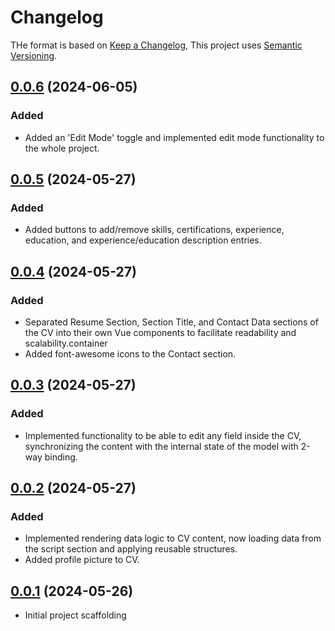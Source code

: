 # Changelog

THe format is based on [Keep a Changelog](https://keepachangelog.com/en/1.0.0/),
This project uses [Semantic Versioning](https://semver.org/spec/v2.0.0.html).

## [0.0.6]() (2024-06-05)

### Added

- Added an 'Edit Mode' toggle and implemented edit mode functionality to the whole project.

## [0.0.5]() (2024-05-27)

### Added

- Added buttons to add/remove skills, certifications, experience, education, and experience/education description entries.

## [0.0.4]() (2024-05-27)

### Added

- Separated Resume Section, Section Title, and Contact Data sections of the CV into their own Vue components to facilitate readability and scalability.container
- Added font-awesome icons to the Contact section.

## [0.0.3]() (2024-05-27)

### Added

- Implemented functionality to be able to edit any field inside the CV, synchronizing the content with the internal state of the model with 2-way binding.

## [0.0.2]() (2024-05-27)

### Added

- Implemented rendering data logic to CV content, now loading data from the script section and applying reusable structures.
- Added profile picture to CV.

## [0.0.1]() (2024-05-26)

- Initial project scaffolding
